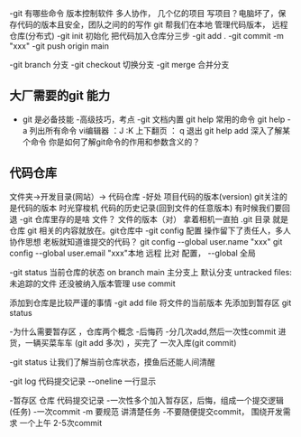 -git 有哪些命令
版本控制软件 多人协作， 几个亿的项目
写项目？电脑坏了，保存代码的版本且安全，团队之间的的写作
git 帮我们在本地 管理代码版本，  远程仓库(分布式)
 -git init 初始化
 把代码加入仓库分三步
 -git add .
 -git commit -m "xxx"
 -git push origin main

 -git branch 分支
 -git checkout 切换分支
 -git merge 合并分支
 
 ## 大厂需要的git 能力
 - git 是必备技能
 -高级技巧，考点
 -git 文档内置
  git help 常用的命令
  git help -a 列出所有命令
  vi编辑器 ：J :K 上下翻页 ： q 退出
  git help add 深入了解某个命令
  你是如何了解git命令的作用和参数含义的？

  
  ## 代码仓库
  文件夹->开发目录(网站）-> 代码仓库
  -好处
   项目代码的版本(version) git关注的是代码的版本
   时光穿梭机  代码的历史记录(回到文件的任意版本) 有时候我们要回退
   -git 仓库里存的是啥
   文件？ 文件的版本（对）
   拿着相机一直拍
   .git 目录 就是 仓库
   git 相关的内容就放在。git仓库中
   -git config 配置 操作留下了责任人，多人协作思想
   老板就知道谁提交的代码？
   git config --global user.name "xxx"
   git config --global user.email "xxx"本地 远程 比对
   配置， --global 全局
   
   -git status
    当前仓库的状态
    on branch main 主分支上 默认分支
    untracked files:  未追踪的文件 还没被纳入版本管理
    use commit 
    
添加到仓库是比较严谨的事情
-git add file
将文件的当前版本 先添加到暂存区
git status
 

 -为什么需要暂存区 ，仓库两个概念
 -后悔药
 -分几次add,然后一次性commit
 进货，一辆买菜车车 (git add 多次) ，买完了 一次入库(git commit)
 
 -git status
  让我们了解当前仓库状态，摸鱼后还能人间清醒

  -git log
  代码提交记录
  --oneline 一行显示

  -暂存区 仓库 代码提交记录
   -一次性多个加入暂存区，后悔，组成一个提交逻辑(任务)
   -一次commit -m 要规范 讲清楚任务
   -不要随便提交commit， 围绕开发需求
   一个上午 2-5次commit


    


 
